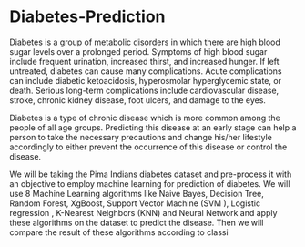 # Diabetes-Prediction

Diabetes is a group of metabolic disorders in which there are high blood sugar levels over a prolonged period. Symptoms of high blood sugar include frequent urination, increased thirst, and increased hunger. If left untreated, diabetes can cause many complications. Acute complications can include diabetic ketoacidosis, hyperosmolar hyperglycemic state, or death. Serious long-term complications include cardiovascular disease, stroke, chronic kidney disease, foot ulcers, and damage to the eyes.

Diabetes is a type of chronic disease which is more common among the people of all
age groups. Predicting this disease at an early stage can help a person to take the
necessary precautions and change his/her lifestyle accordingly to either prevent the
occurrence of this disease or control the disease.

We will be taking the Pima Indians diabetes dataset and pre-process it with an
objective to employ machine learning for prediction of diabetes. We will use 8
Machine Learning algorithms like Naive Bayes, Decision Tree, Random Forest,
XgBoost, Support Vector Machine (SVM ), Logistic regression , K-Nearest
Neighbors (KNN) and Neural Network and apply these algorithms on the dataset to
predict the disease. Then we will compare the result of these algorithms according to
classi

